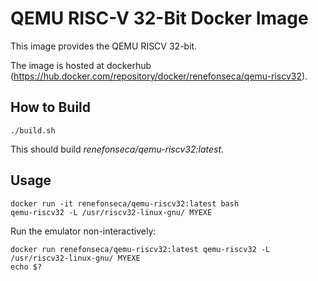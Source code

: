 # QEMU RISC-V 32-Bit Docker Image

This image provides the QEMU RISCV 32-bit.

The image is hosted at dockerhub (https://hub.docker.com/repository/docker/renefonseca/qemu-riscv32).

## How to Build

```
./build.sh
```

This should build *renefonseca/qemu-riscv32:latest*.

## Usage

```
docker run -it renefonseca/qemu-riscv32:latest bash
qemu-riscv32 -L /usr/riscv32-linux-gnu/ MYEXE
```

Run the emulator non-interactively:
```
docker run renefonseca/qemu-riscv32:latest qemu-riscv32 -L /usr/riscv32-linux-gnu/ MYEXE
echo $?
```
